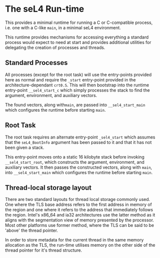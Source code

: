 <!--
     Copyright 2019, Data61
     Commonwealth Scientific and Industrial Research Organisation (CSIRO)
     ABN 41 687 119 230.

     This software may be distributed and modified according to the terms of
     the BSD 2-Clause license. Note that NO WARRANTY is provided.
     See "LICENSE_BSD2.txt" for details.

     @TAG(DATA61_BSD)
-->
# The seL4 Run-time

This provides a minimal runtime for running a C or C-compatible process, 
i.e. one with a C-like `main`, in a minimal seL4 environment.

This runtime provides mechanisms for accessing everything a standard
process would expect to need at start and provides additional utilities
for delegating the creation of processes and threads.

## Standard Processes

All processes (except for the root task) will use the entry-points
provided here as normal and require the `_start` entry-point provided in
the architecture-dependant `crt0.S`. This will then bootstrap into the
runtime entry-point `__sel4_start_c` which simply processes the stack to
find the argument, environment, and auxiliary vectors.

The found vectors, along with`main`, are passed into
`__sel4_start_main` which configures the runtime before starting
`main`.

## Root Task

The root task requires an alternate entry-point `_sel4_start` which
assumes that the `seL4_BootInfo` argument has been passed to it and that
it has not been given a stack.

This entry-point moves onto a static 16 kilobyte stack before invoking
`__sel4_start_root`, which constructs the argument, environment, and
auxiliary vectors. It then passes the constructed vectors, along with
`main`, into `__sel4_start_main` which configures the runtime before
starting `main`.

## Thread-local storage layout

There are two standard layouts for thread local storage commonly used.
One where the TLS base address refers to the first address in memory of
the region and one where it refers to the address that immediately
follows the region. Intel's x86_64 and ia32 architectures use the latter
method as it aligns with the segmentation view of memory presented by
the processor. Most other platforms use former method, where the TLS can
be said to be 'above' the thread pointer.

In order to store metadata for the current thread in the same memory
allocation as the TLS, the run-time utilises memory on the other side of
the thread pointer for it's thread structure.
